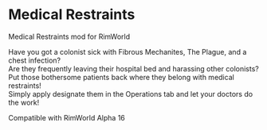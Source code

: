 # Medical Restraints
Medical Restraints mod for RimWorld

Have you got a colonist sick with Fibrous Mechanites, The Plague, and a chest infection?  
Are they frequently leaving their hospital bed and harassing other colonists?  
Put those bothersome patients back where they belong with medical restraints!  
Simply apply designate them in the Operations tab and let your doctors do the work!

Compatible with RimWorld Alpha 16
